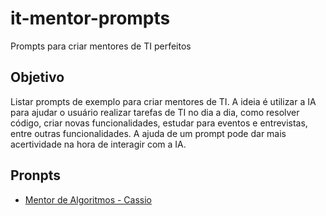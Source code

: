# it-mentor-prompts
Prompts para criar mentores de TI perfeitos

## Objetivo

Listar prompts de exemplo para criar mentores de TI. A ideia é utilizar a IA para ajudar o usuário realizar tarefas de TI no dia a dia, como resolver código, criar novas funcionalidades, estudar para eventos e entrevistas, entre outras funcionalidades. A ajuda de um prompt pode dar mais acertividade na hora de interagir com a IA.

## Pronpts

- [Mentor de Algoritmos - Cassio]()
